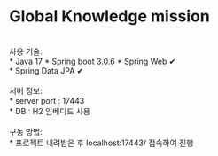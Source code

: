 # Global Knowledge mission
<br/>
사용 기술:<br/>
* Java 17
* Spring boot 3.0.6
* Spring Web ✔<br/>
* Spring Data JPA ✔<br/>

<br/>
서버 정보:<br/>
* server port : 17443<br/>
* DB : H2 임베디드 사용<br/>

<br/>
구동 방법:<br/>
* 프로젝트 내려받은 후 localhost:17443/ 접속하여 진행

